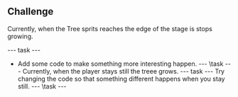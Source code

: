 ## Challenge

Currently, when the Tree sprits reaches the edge of the stage is stops growing.

--- task ---
+ Add some code to make something more interesting happen.
--- \task ---
Currently, when the player stays still the treee grows.
--- task ---
Try changing the code so that something different happens when you stay still. 
--- \task ---
